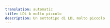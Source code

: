 ```yaml
---
translation: automatic
title: LDL-b molto piccolo
description: Un sottotipo di LDL molto piccolo
---
```

